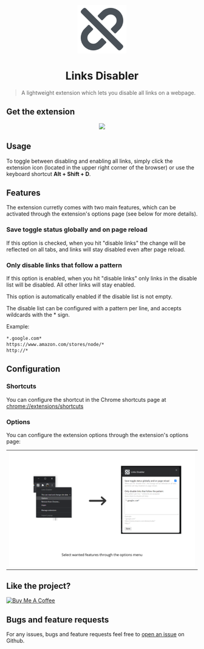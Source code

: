 <p align="center"><img height="128" width="128" src="icons/icon128.png" alt="Links Disabler" />
</p>
<h1 align="center">Links Disabler</h1>

> A lightweight extension which lets you disable all links on a webpage. 


## Get the extension

<p align="center"><a href="https://chrome.google.com/webstore/detail/links-disabler/dpgcehldjbcfejamdkfaeoamlpjlhbig?hl=en"><img src="https://developer.chrome.com/webstore/images/ChromeWebStore_BadgeWBorder_v2_206x58.png" width="206"></a></p>


## Usage
To toggle between disabling and enabling all links, simply click the extension icon (located in the upper right corner of the browser) or use the keyboard shortcut **Alt + Shift + D**.

## Features
The extension curretly comes with two main features, which can be activated through the extension's options page (see below for more details).

### Save toggle status globally and on page reload
If this option is checked, when you hit "disable links" the change will be reflected on all tabs, and links will stay disabled even after page reload.

### Only disable links that follow a pattern
If this option is enabled, when you hit "disable links" only links in the disable list will be disabled. All other links will stay enabled.

This option is automatically enabled if the disable list is not empty.

The disable list can be configured with a pattern per line, and accepts wildcards with the * sign. 

Example:
```
*.google.com*
https://www.amazon.com/stores/node/*
http://*
```

## Configuration

### Shortcuts
You can configure the shortcut in the Chrome shortcuts page at [chrome://extensions/shortcuts](chrome://extensions/shortcuts)

### Options
You can configure the extension options through the extension's options page:

<table>
<tr>
<td><img src="images/third.png" alt="links-disabler" width="800" /></td>
</tr>
</table>

## Like the project?
 <a href="https://www.buymeacoffee.com/fabiosang" target="_blank"><img src="https://cdn.buymeacoffee.com/buttons/lato-orange.png" alt="Buy Me A Coffee" width="180"></a>

## Bugs and feature requests
For any issues, bugs and feature requests feel free to [open an issue](https://github.com/fabiosangregorio/google-calendar-quick-duplicate/issues) on Github.

